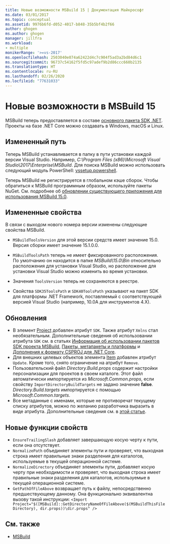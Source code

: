 ```yaml
---
title: Новые возможности MSBuild 15 | Документация Майкрософт
ms.date: 03/01/2017
ms.topic: conceptual
ms.assetid: 9976b6fd-d052-4017-b848-35b5bf4b2f66
author: ghogen
ms.author: ghogen
manager: jillfra
ms.workload:
- multiple
monikerRange: '>=vs-2017'
ms.openlocfilehash: 2503040e074a62422d4c7c904f5ad3a2bd84d6c1
ms.sourcegitcommit: 96737c54162f5fd5c97adef9b2d86ccc660b2135
ms.translationtype: HT
ms.contentlocale: ru-RU
ms.lasthandoff: 02/26/2020
ms.locfileid: "77631033"
---
```

# <a name="whats-new-in-msbuild-15"></a>Новые возможности в MSBuild 15

MSBuild теперь предоставляется в составе [основного пакета SDK .NET](https://www.microsoft.com/net/download/core). Проекты на базе .NET Core можно создавать в Windows, macOS и Linux.

## <a name="changed-path"></a>Измененный путь

 Теперь MSBuild устанавливается в папку в пути установки каждой версии Visual Studio. Например, *C:\Program Files (x86)\Microsoft Visual Studio\2017\Enterprise\MSBuild*. Для поиска MSBuild можно использовать следующий модуль PowerShell: [vssetup.powershell](https://github.com/Microsoft/vssetup.powershell).

 Теперь MSBuild не регистрируется в глобальном кэше сборок. Чтобы обратиться к MSBuild программным образом, используйте пакеты NuGet. См. подробнее об [обновлении существующего приложения для использования MSBuild 15.0](../msbuild/updating-an-existing-application.md).

## <a name="changed-properties"></a>Измененные свойства

 В связи с выходом нового номера версии изменены следующие свойства MSBuild.

- `MSBuildToolsVersion` для этой версии средств имеет значение 15.0. Версия сборки имеет значение 15.1.0.0.

- `MSBuildToolsPath` теперь не имеет фиксированного расположения. По умолчанию он находится в папке *MSBuild\15.0\Bin* относительно расположения для установки Visual Studio, но расположение для установки Visual Studio можно изменить во время установки.

- Значения `ToolsVersion` теперь не сохраняются в реестре.

- Свойства `SDK35ToolsPath` и `SDK40ToolsPath` указывают на пакет SDK для платформы .NET Framework, поставляемый с соответствующей версией Visual Studio (например, 10.0A для инструментов 4.X).

## <a name="updates"></a>Обновления

- В элемент [Project](../msbuild/project-element-msbuild.md) добавлен атрибут `SDK`. Также атрибут `Xmlns` стал необязательным. Дополнительные сведения об использовании атрибута `SDK` см. в статьях [ Информация об использовании пакетов SDK проекта MSBuild](../msbuild/how-to-use-project-sdk.md), [Пакеты, метапакеты и платформы](/dotnet/core/packages) и [Дополнения к формату CSPROJ для .NET Core](/dotnet/core/tools/csproj).
- Для внешних целевых объектов элемента [Item](../msbuild/item-element-msbuild.md) добавлен атрибут `Update`. Кроме того, снято ограничение на атрибут `Remove`.
- Пользовательский файл *Directory.Build.props* содержит настройки персонализации для проектов в своем каталоге. Этот файл автоматически импортируется из *Microsoft.Common.props*, если свойству `ImportDirectoryBuildTargets` не задано значение **false**. *Directory.Build.targets* импортируется с помощью *Microsoft.Common.targets*.
- Все метаданные с именами, которые не противоречат текущему списку атрибутов, можно по желанию разработчика выразить в виде атрибута. Дополнительные сведения см. в [этой статье](../msbuild/item-element-msbuild.md).

## <a name="new-property-functions"></a>Новые функции свойств

- `EnsureTrailingSlash` добавляет завершающую косую черту к пути, если она отсутствует.
- `NormalizePath` объединяет элементы пути и проверяет, что выходная строка имеет правильные знаки разделения для каталогов, используемые в текущей операционной системе.
- `NormalizeDirectory` объединяет элементы пути, добавляет косую черту при необходимости и проверяет, что выходная строка имеет правильные знаки разделения для каталогов, используемые в текущей операционной системе.
- `GetPathOfFileAbove` возвращает путь к файлу, непосредственно предшествующему данному. Она функционально эквивалентна вызову такой инструкции: `<Import Project="$([MSBuild]::GetDirectoryNameOfFileAbove($(MSBuildThisFileDirectory), dir.props))\dir.props" />`

## <a name="see-also"></a>См. также

- [MSBuild](../msbuild/msbuild.md)
